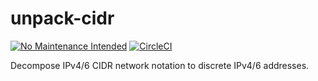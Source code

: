 # unpack-cidr

[![No Maintenance Intended](http://unmaintained.tech/badge.svg)](http://unmaintained.tech/)
[![CircleCI](https://circleci.com/gh/saj/unpack-cidr.svg?style=svg&circle-token=045c569dbd0749d500cb521cbc09e16475ab80e9)](https://circleci.com/gh/saj/unpack-cidr)

Decompose IPv4/6 CIDR network notation to discrete IPv4/6 addresses.
